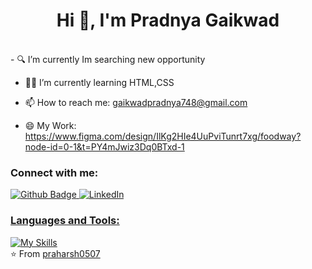 <h1 align="center">Hi 👋, I'm Pradnya Gaikwad</h1>
<br>- 🔍 I’m currently Im searching new opportunity 

- 👩‍💻 I’m currently learning HTML,CSS
  
- 📫 How to reach me: gaikwadpradnya748@gmail.com
  
- 😄 My Work: https://www.figma.com/design/IlKg2HIe4UuPviTunrt7xg/foodway?node-id=0-1&t=PY4mJwiz3Dq0BTxd-1
### Connect with me:
<div id="badges">
  <a href="https://github.com/praharsh0507">
    <img src="https://img.shields.io/badge/Github-white?style=for-the-badge&logo=Github&logoColor=black" alt="Github Badge"/>
  </a>
  <a href="https://www.linkedin.com/in/pradnya-powar-b93660261?utm_source=share&utm_campaign=share_via&utm_content=profile&utm_medium=android_app">
    <img src="https://img.shields.io/badge/LinkedIn-blue?style=for-the-badge&logo=LinkedIn&logoColor=white" alt="LinkedIn"/>
</div>

### Languages and Tools:
[![My Skills](https://skillicons.dev/icons?i=photoshop,github,figma)](https://skillicons.dev)
<br>
⭐️ From [praharsh0507](https://github.com/praharsh0507)
